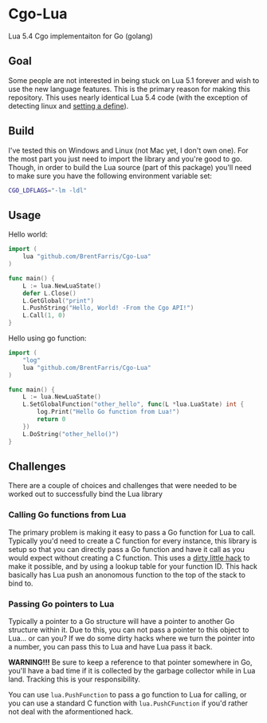 # Cgo-Lua
Lua 5.4 Cgo implementaiton for Go (golang)

## Goal
Some people are not interested in being stuck on Lua 5.1 forever and wish to use the new language features. This is the primary reason for making this repository. This uses nearly identical Lua 5.4 code (with the exception of detecting linux and [setting a define](https://github.com/BrentFarris/Cgo-Lua/blob/master/luaconf.h#L8)).

## Build
I've tested this on Windows and Linux (not Mac yet, I don't own one). For the most part you just need to import the library and you're good to go. Though, in order to build the Lua source (part of this package) you'll need to make sure you have the following environment variable set:
```sh
CGO_LDFLAGS="-lm -ldl"
```

## Usage
Hello world:
```go
import (
	lua "github.com/BrentFarris/Cgo-Lua"
)

func main() {
	L := lua.NewLuaState()
	defer L.Close()
	L.GetGlobal("print")
	L.PushString("Hello, World! -From the Cgo API!")
	L.Call(1, 0)
}
```

Hello using go function:
```go
import (
	"log"
	lua "github.com/BrentFarris/Cgo-Lua"
)

func main() {
	L := lua.NewLuaState()
	L.SetGlobalFunction("other_hello", func(L *lua.LuaState) int {
		log.Print("Hello Go function from Lua!")
		return 0
	})
	L.DoString("other_hello()")
}
```

## Challenges
There are a couple of choices and challenges that were needed to be worked out to successfully bind the Lua library

### Calling Go functions from Lua
The primary problem is making it easy to pass a Go function for Lua to call. Typically you'd need to create a C function for every instance, this library is setup so that you can directly pass a Go function and have it call as you would expect without creating a C function. This uses a [dirty little hack](https://github.com/BrentFarris/Cgo-Lua/blob/master/wrapper.go#L418C6-L418C6) to make it possible, and by using a lookup table for your function ID. This hack basically has Lua push an anonomous function to the top of the stack to bind to.

### Passing Go pointers to Lua
Typically a pointer to a Go structure will have a pointer to another Go structure within it. Due to this, you can not pass a pointer to this object to Lua... or can you? If we do some dirty hacks where we turn the pointer into a number, you can pass this to Lua and have Lua pass it back.

**WARNING!!!** Be sure to keep a reference to that pointer somewhere in Go, you'll have a bad time if it is collected by the garbage collector while in Lua land. Tracking this is your responsibility.

You can use `lua.PushFunction` to pass a go function to Lua for calling, or you can use a standard C function with `lua.PushCFunction` if you'd rather not deal with the aformentioned hack.
